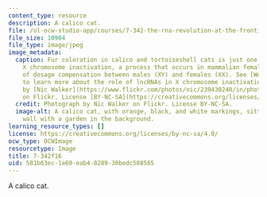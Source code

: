 ```yaml
---
content_type: resource
description: A calico cat.
file: /ol-ocw-studio-app/courses/7-342-the-rna-revolution-at-the-frontiers-of-cell-biology-and-molecular-medicine-fall-2016/581b63ec1e60eab4828930bedc508585_7-342f16.jpg
file_size: 10904
file_type: image/jpeg
image_metadata:
  caption: Fur coloration in calico and tortoiseshell cats is just one example of
    X chromosome inactivation, a process that occurs in mammalian females as a means
    of dosage compensation between males (XY) and females (XX). See [Week 6](/courses/7-342-the-rna-revolution-at-the-frontiers-of-cell-biology-and-molecular-medicine-fall-2016/pages/lecture-summaries)
    to learn more about the role of lncRNAs in X chromosome inactivation. (Photograph
    by [Nic Walker](https://www.flickr.com/photos/nic/239430240/in/photolist-na9gA-mm4gxn-8BVgs-6sQbSw-o4JwWv-5Zejjz-k3ixi-dcsJoN-58SS1-8u746X-oicNpq-5ZivdA-7Ctrt6-o1JTXq-q22snv-6n6Mqg-7bN1Ur-6ruNfv-6mKMeM-dDpm69-6hRCgG-c7hKK-72Dedm-49WFQR-7Ctrwt-H8MjiB-8rGjah-n4BMQL-58T5u-7Tniem-nEh1Dd-hFNup-7Cxheo-8EEGq8-5Ziv5q-5HEf6u-6n6Mda-qCycMB-6aP1Ap-7Cxh6S-72zi2c-obag1N-dcsFjH-k3iFb-5jmT5z-72DfKs-oaJQfo-6RKMC6-ik1H7K-fhsuF)
    on Flickr. License [BY-NC-SA](https://creativecommons.org/licenses/by-nc-sa/2.0/).)
  credit: Photograph by Nic Walker on Flickr. License BY-NC-SA.
  image-alt: A calico cat, with orange, black, and white markings, sitting on a brick
    wall with a garden in the background.
learning_resource_types: []
license: https://creativecommons.org/licenses/by-nc-sa/4.0/
ocw_type: OCWImage
resourcetype: Image
title: 7-342f16
uid: 581b63ec-1e60-eab4-8289-30bedc508585
---
```

A calico cat.